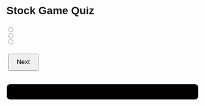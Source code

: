<html>
<head>
<style>
body {
    font-family: Arial, sans-serif;
}
#quiz {
    margin-bottom: 30px;
}
#quiz h1 {
    font-weight: bold;
    margin-bottom: 20px;
}
#quiz h2 {
    font-size: 1.2em;
}
.question {
    margin: 20px 0;
}
.answers {
    margin-bottom: 20px;
}
#submit, #restart {
    font-size: 1.2em;
    padding: 10px 20px;
    margin: 5px;
}
#results {
    font-weight: bold;
    background: #030000;
    padding: 20px;
    margin-top: 10px;
    border: 1px solid #ddd;
    border-radius: 10px;
}
</style>
</head>
<body>
<div id="quiz">
    <h1>Stock Game Quiz</h1>
    <h2 id="question"></h2>
    <div class="answers">
        <input type="radio" name="answer" id="a" value="a">
        <label for="a" id="a_text"></label><br>
        <input type="radio" name="answer" id="b" value="b">
        <label for="b" id="b_text"></label><br>
        <input type="radio" name="answer" id="c" value="c">
        <label for="c" id="c_text"></label><br>
    </div>
    <button id="submit">Next</button>
</div>
<div id="results"></div>
<button id="restart" style="display:none;">Restart</button>
<script>
var currentQuestion = 0;
var score = 0;
var questions = [
    {
        question: 'What does IPO stand for?',
        answers: {
            a: 'Initial Public Offering',
            b: 'Internal Price Options',
            c: 'Intelligent Personal Object'
        },
        correctAnswer: 'a'
    },
    {
        question: 'What is a bull market?',
        answers: {
            a: 'A market in decline',
            b: 'A market on the rise',
            c: 'A market with a lot of trading activity'
        },
        correctAnswer: 'b'
    },
    {
        question: 'What is a bear market?',
        answers: {
            a: 'A market on the rise',
            b: 'A market in decline',
            c: 'A market with a lot of trading activity'
        },
        correctAnswer: 'b'
    },
    {
        question: 'What is a dividend?',
        answers: {
            a: 'A debt instrument',
            b: 'A share in a company\'s profits',
            c: 'A financial derivative'
        },
        correctAnswer: 'b'
    },
    {
        question: 'What is the role of a stockbroker?',
        answers: {
            a: 'To oversee corporate mergers',
            b: 'To trade stocks on behalf of clients',
            c: 'To regulate the stock market'
        },
        correctAnswer: 'b'
    },
    {
        question: 'What is market capitalization?',
        answers: {
            a: 'The total value of a company\'s outstanding shares',
            b: 'The cost of buying shares in the market',
            c: 'The profit margin of a company'
        },
        correctAnswer: 'a'
    },
    {
        question: 'What does NASDAQ stand for?',
        answers: {
            a: 'National Association of Securities Dealers Automated Quotations',
            b: 'New York Stock Dealers Association Quotations',
            c: 'National Association of Stock Dealers Automatic Questions'
        },
        correctAnswer: 'a'
    },
    {
        question: 'What is a Blue Chip stock?',
        answers: {
            a: 'A stock from a large, nationally recognized and well-established company',
            b: 'A stock from a small, innovative and new company',
            c: 'A stock that gives high dividends'
        },
        correctAnswer: 'a'
    },
    {
        question: 'What is a short selling?',
        answers: {
            a: 'Selling a stock you own and hope to buy back at a lower price',
            b: 'Selling a stock you do not own and hope to buy back at a lower price',
            c: 'Selling a stock just after buying it'
        },
        correctAnswer: 'b'
    },
    {
        question: 'What is a mutual fund?',
        answers: {
            a: 'A fund that ensures mutual benefits for all stockholders',
            b: 'A collection of stocks, bonds, or other securities owned by a group of investors and managed by a professional investment company',
            c: 'A fund that invests in real estate only'
        },
        correctAnswer: 'b'
    },
    {
        question: 'What is a hedge fund?',
        answers: {
            a: 'A fund that invests in agricultural products',
            b: 'A fund that only invests in safe and risk-free assets',
            c: 'A private investment structure that employs complex strategies to generate high returns, often more risky'
        },
        correctAnswer: 'c'
    },
    {
        question: 'What does ETF stand for?',
        answers: {
            a: 'Exchange-Traded Fund',
            b: 'Equity Transfer Facility',
            c: 'Exchange Transaction Fee'
        },
        correctAnswer: 'a'
    },
    {
        question: 'Here is a graph of a stock. What does the pattern represent?<br><img src="![]({{site.baseurl}}/images/Bullish.png)" alt="Stock Graph">',
        answers: {
            a: 'Bullish trend',
            b: 'Bearish trend',
            c: 'Consolidation phase'
        },
        correctAnswer: 'a'
    },
    {
        question: 'What type of candlestick pattern is this?<br><img src="https://www.adigitalblogger.com/wp-content/uploads/shooting-star.png" alt="Candlestick Pattern">',
        answers: {
            a: 'Hammer',
            b: 'Shooting Star',
            c: 'Doji'
        },
        correctAnswer: 'b'
    },
    {
        question: 'What does this type of volume pattern suggest?<br><img src="https://school.stockcharts.com/lib/exe/fetch.php?media=chart_analysis:candlestick_bearish_reversal_patterns:bearrev1-nke-bearengresist.png" alt="Volume Pattern">',
        answers: {
            a: 'Strong buying interest',
            b: 'Strong selling pressure',
            c: 'Low trading activity'
        },
        correctAnswer: 'b'
    }
];
function shuffleArray(array) {
    for (var i = array.length - 1; i > 0; i--) {
        var j = Math.floor(Math.random() * (i + 1));
        var temp = array[i];
        array[i] = array[j];
        array[j] = temp;
    }
    return array;
}
function selectRandomQuestions() {
    var randomizedQuestions = shuffleArray(questions);
    return randomizedQuestions.slice(0, 3);
}
var selectedQuestions = selectRandomQuestions();
function showQuestion() {
    var q = selectedQuestions[currentQuestion];
    document.getElementById('question').textContent = q.question;
    document.getElementById('a_text').textContent = q.answers.a;
    document.getElementById('b_text').textContent = q.answers.b;
    document.getElementById('c_text').textContent = q.answers.c;
}
function checkAnswer() {
    var selectedAnswer = document.querySelector('input[name="answer"]:checked').value;
    if (selectedAnswer === selectedQuestions[currentQuestion].correctAnswer) {
        score++;
    }
    currentQuestion++;
    if (currentQuestion >= selectedQuestions.length) {
        showResults();
    } else {
        showQuestion();
    }
}
function showResults() {
    document.getElementById('quiz').style.display = 'none';
    document.getElementById('results').style.display = 'block';
    document.getElementById('results').textContent = 'You scored ' + score + ' out of ' + selectedQuestions.length + '.';
    document.getElementById('restart').style.display = 'block';
}
function restartQuiz() {
    score = 0;
    currentQuestion = 0;
    selectedQuestions = selectRandomQuestions();
    document.getElementById('quiz').style.display = 'block';
    document.getElementById('results').style.display = 'none';
    document.getElementById('restart').style.display = 'none';
    showQuestion();
}
document.getElementById('submit').addEventListener('click', checkAnswer);
document.getElementById('restart').addEventListener('click', restartQuiz);
showQuestion();
</script>
</body>
</html>